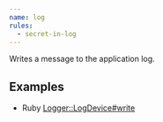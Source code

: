 ```yaml
---
name: log
rules:
  - secret-in-log
---
```


Writes a message to the application log.

## Examples

- Ruby
  [Logger::LogDevice#write](https://ruby-doc.org/stdlib-3.1.0/libdoc/logger/rdoc/Logger/LogDevice.html#method-i-write)
